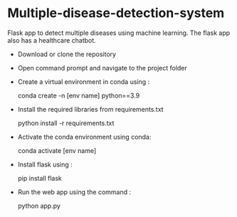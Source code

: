 # Multiple-disease-detection-system
Flask app to detect multiple diseases using machine learning. The flask app also has a healthcare chatbot.


- Download or clone the repository
- Open command prompt and navigate to the project folder
- Create a virtual environment in conda using :
    
    conda create -n [env name] python==3.9

- Install the required libraries from requirements.txt

    python install -r requirements.txt
    
- Activate the conda environment using conda: 

    conda activate [env name]
    
- Install flask using :

    pip install flask
    
- Run the web app using the command :

    python app.py
